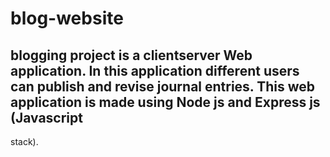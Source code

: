 # blog-website

## blogging project is a clientserver Web application. In this application different users can publish and revise journal entries. This web application is made using Node js and Express js (Javascript
stack).
